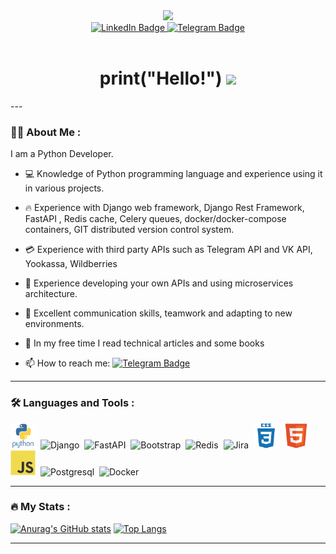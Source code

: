 <div id="header" align="center">
  <img src="https://media.giphy.com/media/RbDKaczqWovIugyJmW/giphy.gif" width="227"/>
  <div id="badges">
    <a href="https://www.linkedin.com/in/andrei-pustovoi-211916271//">
      <img src="https://img.shields.io/badge/LinkedIn-blue?style=for-the-badge&logo=linkedin&logoColor=white" alt="LinkedIn Badge"/>
    </a>
    <a href="https://t.me/Suslicke">
      <img src="https://img.shields.io/badge/Telegram-2CA5E0?style=for-the-badge&logo=telegram&logoColor=white" alt="Telegram Badge"/>
    </a>
  </div>
  <img src="https://komarev.com/ghpvc/?username=Suslicke&style=plastic&color=red" alt=""/>
  <h1>
    print("Hello!")
    <img src="https://media.giphy.com/media/hvRJCLFzcasrR4ia7z/giphy.gif" width="30px"/>
  </h1>
</div>
---

### 👨‍💻 About Me :
I am a Python Developer.
- 💻 Knowledge of Python programming language and experience using it in various projects.
- 🔥 Experience with Django web framework, Django Rest Framework, FastAPI , Redis cache, Celery queues, docker/docker-compose containers, GIT distributed version control system.
- 💳 Experience with third party APIs such as Telegram API and VK API, Yookassa, Wildberries
- 🧱 Experience developing your own APIs and using microservices architecture.
- 🌱 Excellent communication skills, teamwork and adapting to new environments.
- 📖 In my free time I read technical articles and some books

- :mailbox: How to reach me: [![Telegram Badge](https://img.shields.io/badge/-Suslicke-blue?style=flat&logo=Telegram&logoColor=white)](https://t.me/Suslicke)

---

### :hammer_and_wrench: Languages and Tools :
<div>
  <img src="https://github.com/devicons/devicon/blob/master/icons/python/python-original-wordmark.svg" title="Python" alt="Python" width="40" height="40"/>&nbsp;
  <img src="https://cdn.worldvectorlogo.com/logos/django.svg" title="Django" alt="Django" width="40" height="40"/>&nbsp;
  <img src="https://cdn.worldvectorlogo.com/logos/fastapi-1.svg" title="FastAPI" alt="FastAPI" width="40" height="40"/>&nbsp;
  <img src="https://cdn.worldvectorlogo.com/logos/bootstrap-5-1.svg" title="Bootstrap" alt="Bootstrap" width="40" height="40"/>&nbsp;
  <img src="https://cdn.worldvectorlogo.com/logos/redis.svg" title="Redis" alt="Redis" width="40" height="40"/>&nbsp;
  <img src="https://cdn.worldvectorlogo.com/logos/jira-3.svg" title="Jira" alt="Jira " width="40" height="40"/>&nbsp;
  <img src="https://github.com/devicons/devicon/blob/master/icons/css3/css3-plain-wordmark.svg"  title="CSS3" alt="CSS" width="40" height="40"/>&nbsp;
  <img src="https://github.com/devicons/devicon/blob/master/icons/html5/html5-original.svg" title="HTML5" alt="HTML" width="40" height="40"/>&nbsp;
  <img src="https://github.com/devicons/devicon/blob/master/icons/javascript/javascript-original.svg" title="JavaScript" alt="JavaScript" width="40" height="40"/>&nbsp;
  <img src="https://cdn.worldvectorlogo.com/logos/postgresql.svg" title="Postgresql" alt="Postgresql" width="40" height="40"/>&nbsp;
  <img src="https://cdn.worldvectorlogo.com/logos/docker.svg" title="Docker"  alt="Docker" width="40" height="40"/>&nbsp;
</div>

---

### :fire: My Stats :

[![Anurag's GitHub stats](https://github-readme-stats.vercel.app/api?username=Suslicke&layout=compact&theme=vision-friendly-dark)](https://github.com/anuraghazra/github-readme-stats)
[![Top Langs](https://github-readme-stats.vercel.app/api/top-langs/?username=Suslicke&layout=compact&theme=vision-friendly-dark)](https://github.com/anuraghazra/github-readme-stats)

---
